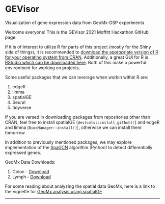 # GEVisor
Visualization of gene expression data from GeoMx-DSP experiments

Welcome everyone! This is the GEVisor 2021 Moffitt Hackathon GitHub page.

If it is of interest to utilize R for parts of this project (mostly for the Shiny side of things), it is recommended to [download the appropriate version of R for your operating system from CRAN](https://www.google.com/url?sa=t&rct=j&q=&esrc=s&source=web&cd=&cad=rja&uact=8&ved=2ahUKEwjOipHdmtX0AhWTSDABHe2EBvYQFnoECAoQAQ&url=https%3A%2F%2Fcran.r-project.org%2F&usg=AOvVaw0pGNScRjIdSkNXK6Ky1j_m). Additionally, a great GUI for R is [RStudio which can be downloaded here](https://www.google.com/url?sa=t&rct=j&q=&esrc=s&source=web&cd=&cad=rja&uact=8&ved=2ahUKEwjl8N-Im9X0AhVWQjABHfWWCGMQFnoECAwQAQ&url=https%3A%2F%2Fwww.rstudio.com%2F&usg=AOvVaw1bt9MYkG-ySe7hgo9R8XTb). Both of this make a powerful environment for working on projects.

Some useful packages that we can leverage when workin within R are:
1. edgeR
2. limma
3. spatialGE
4. Seurat
5. tidyverse

If you are versed in downloading packages from repositories other than CRAN, feel free to install spatialGE (`devtools::install_github()`) and edgeR and limma (`BiocManager::install()`), otherwise we can install them tomorrow.

In addition to previously mentioned packages, we may explore implementation of the [SpaGCN](https://github.com/jianhuupenn/SpaGCN) algorithm (Python) to detect differentially expressed genes. 

GeoMx Data Downloads:
1. Colon - [Download](https://external-soa-downloads-p-1.s3.us-west-2.amazonaws.com/hu_colon_count_results.tar.gz)
2. Lymph - [Download](https://external-soa-downloads-p-1.s3.us-west-2.amazonaws.com/hu_lymph_node_count_results.tar.gz)

For some reading about analyzing the spatial data GeoMx, here is a link to the vignette for [GeoMx analysis using spatialGE](https://fridleylab.github.io/spatialGE/articles/read_GeoMx_output.html)

***

